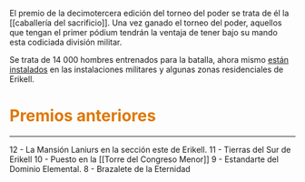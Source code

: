 El premio de la decimotercera edición del torneo del poder se trata de él la [[caballería del sacrificio]]. Una vez ganado el torneo del poder, aquellos que tengan el primer pódium tendrán la ventaja de tener bajo su mando esta codiciada división militar.

Se trata de 14 000 hombres entrenados para la batalla, ahora mismo <u>están instalados</u> en las instalaciones militares y algunas zonas residenciales de Erikell.

# <font color="#de7802">Premios anteriores</font>
---
12 - La Mansión Laniurs en la sección este de Erikell.
11 - Tierras del Sur de Erikell
10 - Puesto en la [[Torre del Congreso Menor]]
9 -  Estandarte del Dominio Elemental.
8 -  Brazalete de la Eternidad